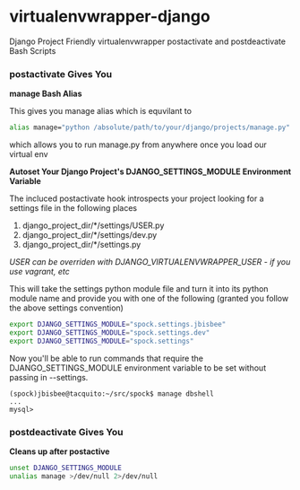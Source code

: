 # virtualenvwrapper-django #

Django Project Friendly virtualenvwrapper postactivate and postdeactivate Bash Scripts

### postactivate Gives You ###

**manage Bash Alias**

This gives you manage alias which is equvilant to

```bash
alias manage="python /absolute/path/to/your/django/projects/manage.py"
```

which allows you to run manage.py from anywhere once you load our virtual env

**Autoset Your Django Project's DJANGO\_SETTINGS\_MODULE Environment Variable**

The incluced postactivate hook introspects your project looking for a settings file in the following
places

1. django\_project\_dir/\*/settings/USER.py
2. django\_project\_dir/\*/settings/dev.py
3. django\_project\_dir/\*/settings.py

*USER can be overriden with DJANGO_VIRTUALENVWRAPPER_USER - if you use vagrant, etc*

This will take the settings python module file and turn it into its python module name and provide
you with one of the following (granted you follow the above settings convention)

```bash
export DJANGO_SETTINGS_MODULE="spock.settings.jbisbee"
export DJANGO_SETTINGS_MODULE="spock.settings.dev"
export DJANGO_SETTINGS_MODULE="spock.settings"
```
Now you'll be able to run commands that require the DJANGO\_SETTINGS\_MODULE environment variable to
be set without passing in --settings.

```console
(spock)jbisbee@tacquito:~/src/spock$ manage dbshell
...
mysql>
```

### postdeactivate Gives You ###

**Cleans up after postactive**

```bash
unset DJANGO_SETTINGS_MODULE
unalias manage >/dev/null 2>/dev/null
```
